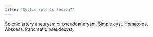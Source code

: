 ```yaml
---
title: "Cystic splenic lesion?"
---
```

Splenic artery aneurysm or pseudoanerysm. Simple cyst. Hematoma. Abscess. Pancreatic pseudocyst.

